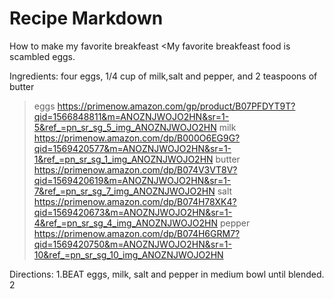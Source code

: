# Recipe Markdown
 How to make my favorite breakfeast
<My favorite breakfeast food is scambled eggs.

Ingredients: four eggs, 1/4 cup of milk,salt and pepper, and 2 teaspoons of butter

>eggs https://primenow.amazon.com/gp/product/B07PFDYT9T?qid=1566848811&m=ANOZNJWOJO2HN&sr=1-5&ref_=pn_sr_sg_5_img_ANOZNJWOJO2HN
milk https://primenow.amazon.com/dp/B000O6EG9G?qid=1569420577&m=ANOZNJWOJO2HN&sr=1-1&ref_=pn_sr_sg_1_img_ANOZNJWOJO2HN
butter https://primenow.amazon.com/dp/B074V3VT8V?qid=1569420619&m=ANOZNJWOJO2HN&sr=1-7&ref_=pn_sr_sg_7_img_ANOZNJWOJO2HN
salt https://primenow.amazon.com/dp/B074H78XK4?qid=1569420673&m=ANOZNJWOJO2HN&sr=1-4&ref_=pn_sr_sg_4_img_ANOZNJWOJO2HN
pepper https://primenow.amazon.com/dp/B074H6GRM7?qid=1569420750&m=ANOZNJWOJO2HN&sr=1-10&ref_=pn_sr_sg_10_img_ANOZNJWOJO2HN

Directions:
1.BEAT eggs, milk, salt and pepper in medium bowl until blended.
2